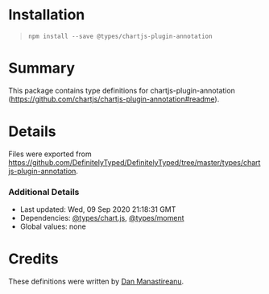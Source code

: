 # Installation
> `npm install --save @types/chartjs-plugin-annotation`

# Summary
This package contains type definitions for chartjs-plugin-annotation (https://github.com/chartjs/chartjs-plugin-annotation#readme).

# Details
Files were exported from https://github.com/DefinitelyTyped/DefinitelyTyped/tree/master/types/chartjs-plugin-annotation.

### Additional Details
 * Last updated: Wed, 09 Sep 2020 21:18:31 GMT
 * Dependencies: [@types/chart.js](https://npmjs.com/package/@types/chart.js), [@types/moment](https://npmjs.com/package/@types/moment)
 * Global values: none

# Credits
These definitions were written by [Dan Manastireanu](https://github.com/danmana).
